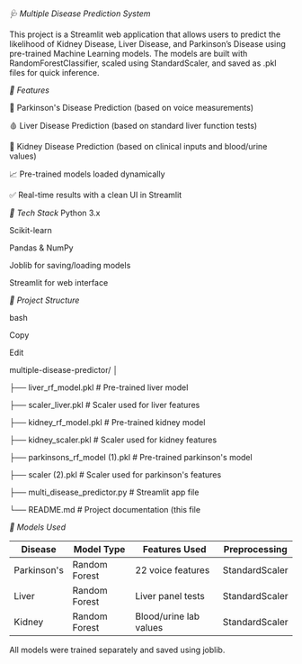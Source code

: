 *🩺 Multiple Disease Prediction System*
  
  This project is a Streamlit web application that allows users to predict the likelihood of Kidney Disease, Liver Disease, and Parkinson’s Disease using pre-trained Machine Learning models. The models are built with RandomForestClassifier, scaled using StandardScaler, and saved as .pkl files for quick inference.

*📌 Features*

🧠 Parkinson's Disease Prediction (based on voice measurements)

🩸 Liver Disease Prediction (based on standard liver function tests)

🧪 Kidney Disease Prediction (based on clinical inputs and blood/urine values)

📈 Pre-trained models loaded dynamically

✅ Real-time results with a clean UI in Streamlit

*🧰 Tech Stack*
Python 3.x

Scikit-learn

Pandas & NumPy

Joblib for saving/loading models

Streamlit for web interface

*📁 Project Structure*

bash

Copy

Edit

multiple-disease-predictor/
│

├── liver_rf_model.pkl               # Pre-trained liver model

├── scaler_liver.pkl                 # Scaler used for liver features

├── kidney_rf_model.pkl              # Pre-trained kidney model

├── kidney_scaler.pkl                # Scaler used for kidney features

├── parkinsons_rf_model (1).pkl     # Pre-trained parkinson's model

├── scaler (2).pkl                   # Scaler used for parkinson's features

├── multi_disease_predictor.py      # Streamlit app file

└── README.md                        # Project documentation (this file


*🧠 Models Used*

| Disease     | Model Type    | Features Used          | Preprocessing  |
| ----------- | ------------- | ---------------------- | -------------- |
| Parkinson's | Random Forest | 22 voice features      | StandardScaler |
| Liver       | Random Forest | Liver panel tests      | StandardScaler |
| Kidney      | Random Forest | Blood/urine lab values | StandardScaler |

All models were trained separately and saved using joblib.


